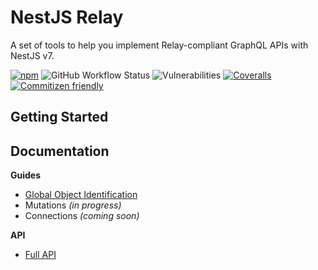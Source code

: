 # NestJS Relay

A set of tools to help you implement Relay-compliant GraphQL APIs with NestJS v7.

[![npm](https://img.shields.io/npm/v/nestjs-relay)](https://www.npmjs.com/package/nestjs-relay)
![GitHub Workflow Status](https://img.shields.io/github/workflow/status/rogerballard/nestjs-relay/development)
![Vulnerabilities](https://img.shields.io/snyk/vulnerabilities/github/rogerballard/nestjs-relay)
[![Coveralls](https://img.shields.io/coveralls/github/rogerballard/nestjs-relay)](https://coveralls.io/github/rogerballard/nestjs-relay)
[![Commitizen friendly](https://img.shields.io/badge/commitizen-friendly-brightgreen.svg)](http://commitizen.github.io/cz-cli/)

## Getting Started

## Documentation

**Guides**
- [Global Object Identification](docs/global-object-identification.md)
- Mutations *(in progress)*
- Connections *(coming soon)*

**API**
- [Full API](https://rogerballard.github.io/nestjs-relay/)
